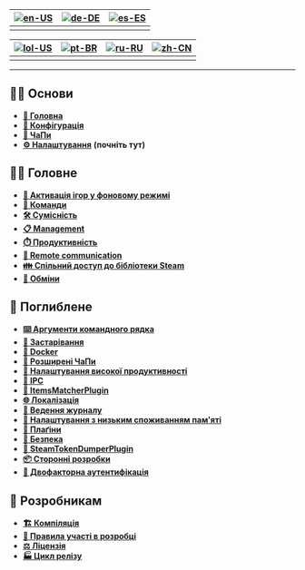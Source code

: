 | [![en-US](https://raw.githubusercontent.com/hjnilsson/country-flags/master/png100px/us.png)](https://github.com/JustArchiNET/ArchiSteamFarm/wiki/Home) | [![de-DE](https://raw.githubusercontent.com/hjnilsson/country-flags/master/png100px/de.png)](https://github.com/JustArchiNET/ArchiSteamFarm/wiki/Home-de-DE) | [![es-ES](https://raw.githubusercontent.com/hjnilsson/country-flags/master/png100px/es.png)](https://github.com/JustArchiNET/ArchiSteamFarm/wiki/Home-es-ES) |
| ------------------------------------------------------------------------------------------------------------------------------------------------------ | ------------------------------------------------------------------------------------------------------------------------------------------------------------ | ------------------------------------------------------------------------------------------------------------------------------------------------------------ |
|                                                                                                                                                        |                                                                                                                                                              |                                                                                                                                                              |

| [![lol-US](https://raw.githubusercontent.com/JustArchiNET/ArchiSteamFarm/main/resources/lol-US.png)](https://github.com/JustArchiNET/ArchiSteamFarm/wiki/Home-lol-US) | [![pt-BR](https://raw.githubusercontent.com/hjnilsson/country-flags/master/png100px/br.png)](https://github.com/JustArchiNET/ArchiSteamFarm/wiki/Home-pt-BR) | [![ru-RU](https://raw.githubusercontent.com/hjnilsson/country-flags/master/png100px/ru.png)](https://github.com/JustArchiNET/ArchiSteamFarm/wiki/Home-ru-RU) | [![zh-CN](https://raw.githubusercontent.com/hjnilsson/country-flags/master/png100px/cn.png)](https://github.com/JustArchiNET/ArchiSteamFarm/wiki/Home-zh-CN) |
| --------------------------------------------------------------------------------------------------------------------------------------------------------------------- | ------------------------------------------------------------------------------------------------------------------------------------------------------------ | ------------------------------------------------------------------------------------------------------------------------------------------------------------ | ------------------------------------------------------------------------------------------------------------------------------------------------------------ |
|                                                                                                                                                                       |                                                                                                                                                              |                                                                                                                                                              |                                                                                                                                                              |

***

## 👨‍🏫 Основи

* **[🏡 Головна](https://github.com/JustArchiNET/ArchiSteamFarm/wiki/Home-uk-UA)**
* **[🔧 Конфігурація](https://github.com/JustArchiNET/ArchiSteamFarm/wiki/Configuration-uk-UA)**
* **[💬 ЧаПи](https://github.com/JustArchiNET/ArchiSteamFarm/wiki/FAQ-uk-UA)**
* **[⚙️ Налаштування](https://github.com/JustArchiNET/ArchiSteamFarm/wiki/Setting-up-uk-UA)** **(почніть тут)**


## 👨‍🎓️ Головне

* **[👥 Активація ігор у фоновому режимі](https://github.com/JustArchiNET/ArchiSteamFarm/wiki/Background-games-redeemer-uk-UA)**
* **[📢 Команди](https://github.com/JustArchiNET/ArchiSteamFarm/wiki/Commands-uk-UA)**
* **[🛠️ Сумісність](https://github.com/JustArchiNET/ArchiSteamFarm/wiki/Compatibility-uk-UA)**
* **[📋 Management](https://github.com/JustArchiNET/ArchiSteamFarm/wiki/Management)**
* **[⏱️ Продуктивність](https://github.com/JustArchiNET/ArchiSteamFarm/wiki/Performance)**
* **[📡 Remote communication](https://github.com/JustArchiNET/ArchiSteamFarm/wiki/Remote-communication)**
* **[👪 Спільний доступ до бібліотеки Steam](https://github.com/JustArchiNET/ArchiSteamFarm/wiki/Steam-Family-Sharing)**
* **[🔄 Обміни](https://github.com/JustArchiNET/ArchiSteamFarm/wiki/Trading)**


## 🧙 Поглиблене

* **[⌨️ Аргументи командного рядка](https://github.com/JustArchiNET/ArchiSteamFarm/wiki/Command-line-arguments-uk-UA)**
* **[🚧 Застарівання](https://github.com/JustArchiNET/ArchiSteamFarm/wiki/Deprecation-uk-UA)**
* **[🐳 Docker](https://github.com/JustArchiNET/ArchiSteamFarm/wiki/Docker-uk-UA)**
* **[🤔 Розширені ЧаПи](https://github.com/JustArchiNET/ArchiSteamFarm/wiki/Extended-FAQ-uk-UA)**
* **[🚀 Налаштування високої продуктивності](https://github.com/JustArchiNET/ArchiSteamFarm/wiki/High-performance-setup-uk-UA)**
* **[🔗 IPC](https://github.com/JustArchiNET/ArchiSteamFarm/wiki/IPC-uk-UA)**
* **[🧩 ItemsMatcherPlugin](https://github.com/JustArchiNET/ArchiSteamFarm/wiki/ItemsMatcherPlugin)**
* **[🌐 Локалізація](https://github.com/JustArchiNET/ArchiSteamFarm/wiki/Localization)**
* **[📝 Ведення журналу](https://github.com/JustArchiNET/ArchiSteamFarm/wiki/Logging)**
* **[💾 Налаштування з низьким споживанням пам'яті](https://github.com/JustArchiNET/ArchiSteamFarm/wiki/Low-memory-setup)**
* **[🔌 Плаґіни](https://github.com/JustArchiNET/ArchiSteamFarm/wiki/Plugins)**
* **[🔐 Безпека](https://github.com/JustArchiNET/ArchiSteamFarm/wiki/Security)**
* **[🧩 SteamTokenDumperPlugin](https://github.com/JustArchiNET/ArchiSteamFarm/wiki/SteamTokenDumperPlugin)**
* **[📦 Сторонні розробки](https://github.com/JustArchiNET/ArchiSteamFarm/wiki/Third-party)**
* **[📵 Двофакторна аутентифікація](https://github.com/JustArchiNET/ArchiSteamFarm/wiki/Two-factor-authentication)**


## 👷 Розробникам

* **[🏗️ Компіляція](https://github.com/JustArchiNET/ArchiSteamFarm/wiki/Compilation-uk-UA)**
* **[🤝 Правила участі в розробці](https://github.com/JustArchiNET/ArchiSteamFarm/blob/main/.github/CONTRIBUTING.md)**
* **[⚖️ Ліцензія](https://github.com/JustArchiNET/ArchiSteamFarm/wiki/License-uk-UA)**
* **[🏭 Цикл релізу](https://github.com/JustArchiNET/ArchiSteamFarm/wiki/Release-cycle-uk-UA)**